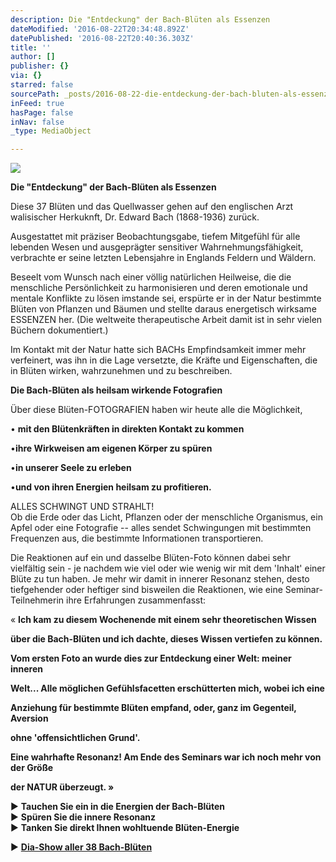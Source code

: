 ```yaml
---
description: Die "Entdeckung" der Bach-Blüten als Essenzen
dateModified: '2016-08-22T20:34:48.892Z'
datePublished: '2016-08-22T20:40:36.303Z'
title: ''
author: []
publisher: {}
via: {}
starred: false
sourcePath: _posts/2016-08-22-die-entdeckung-der-bach-bluten-als-essenzen.md
inFeed: true
hasPage: false
inNav: false
_type: MediaObject

---
```

![](https://the-grid-user-content.s3-us-west-2.amazonaws.com/bc7be156-b3aa-4454-80fd-fb501f66c97a.jpg)

**Die "Entdeckung" der Bach-Blüten als Essenzen**

Diese 37 Blüten und das Quellwasser gehen auf den englischen Arzt walisischer Herkuknft, Dr. Edward Bach (1868-1936) zurück.

Ausgestattet mit präziser Beobachtungsgabe, tiefem Mitgefühl für alle lebenden Wesen und ausgeprägter sensitiver Wahrnehmungsfähigkeit, verbrachte er seine letzten Lebensjahre in Englands Feldern und Wäldern.

Beseelt vom Wunsch nach einer völlig natürlichen Heilweise, die die menschliche Persönlichkeit zu harmonisieren und deren emotionale und mentale Konflikte zu lösen imstande sei, erspürte er in der Natur bestimmte Blüten von Pflanzen und Bäumen und stellte daraus energetisch wirksame ESSENZEN her. (Die weltweite therapeutische Arbeit damit ist in sehr vielen Büchern dokumentiert.)

Im Kontakt mit der Natur hatte sich BACHs Empfindsamkeit immer mehr verfeinert, was ihn in die Lage versetzte, die Kräfte und Eigenschaften, die in Blüten wirken, wahrzunehmen und zu beschreiben.

**Die Bach-Blüten als heilsam wirkende Fotografien**

Über diese Blüten-FOTOGRAFIEN haben wir heute alle die Möglichkeit,

• **mit den Blütenkräften in direkten Kontakt zu kommen**

•**ihre Wirkweisen am eigenen Körper zu spüren**

•**in unserer Seele zu erleben**

•**und von ihren Energien heilsam zu profitieren.**

ALLES SCHWINGT UND STRAHLT!  
Ob die Erde oder das Licht, Pflanzen oder der menschliche Organismus, ein Apfel oder eine Fotografie -- alles sendet Schwingungen mit bestimmten Frequenzen aus, die bestimmte Informationen transportieren.

Die Reaktionen auf ein und dasselbe Blüten-Foto können dabei sehr vielfältig sein - je nachdem wie viel oder wie wenig wir mit dem 'Inhalt' einer Blüte zu tun haben. Je mehr wir damit in innerer Resonanz stehen, desto tiefgehender oder heftiger sind bisweilen die Reaktionen, wie eine Seminar-Teilnehmerin ihre Erfahrungen zusammenfasst:

« **Ich kam zu diesem Wochenende mit einem sehr theoretischen Wissen**

**über die Bach-Blüten und ich dachte, dieses Wissen vertiefen zu können.**

**Vom ersten Foto an wurde dies zur Entdeckung einer Welt: meiner inneren**

**Welt... Alle möglichen Gefühlsfacetten erschütterten mich, wobei ich eine**

**Anziehung für bestimmte Blüten empfand, oder, ganz im Gegenteil, Aversion**

**ohne 'offensichtlichen Grund'.**

**Eine wahrhafte Resonanz! Am Ende des Seminars war ich noch mehr von der Größe**

**der NATUR überzeugt. »**

► **Tauchen Sie ein in die Energien der Bach-Blüten**  
► **Spüren Sie die innere Resonanz**  
► **Tanken Sie direkt Ihnen wohltuende Blüten-Energie**

► **[Dia-Show aller 38 Bach-Blüten][0]**

[0]: http://flowerenergies.com/bach-blueten-fotos.html